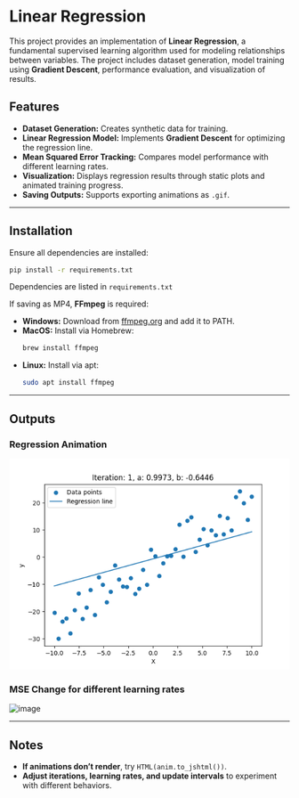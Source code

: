# Linear Regression

This project provides an implementation of **Linear Regression**, a fundamental supervised learning algorithm used for modeling relationships between variables. The project includes dataset generation, model training using **Gradient Descent**, performance evaluation, and visualization of results.

## Features

- **Dataset Generation:** Creates synthetic data for training.
- **Linear Regression Model:** Implements **Gradient Descent** for optimizing the regression line.
- **Mean Squared Error Tracking:** Compares model performance with different learning rates.
- **Visualization:** Displays regression results through static plots and animated training progress.
- **Saving Outputs:** Supports exporting animations as `.gif`.

---

## Installation

Ensure all dependencies are installed:

```bash
pip install -r requirements.txt
```

Dependencies are listed in `requirements.txt`

If saving as MP4, **FFmpeg** is required:

- **Windows:** Download from [ffmpeg.org](https://ffmpeg.org/download.html) and add it to PATH.
- **MacOS:** Install via Homebrew:
  ```bash
  brew install ffmpeg
  ```
- **Linux:** Install via apt:
  ```bash
  sudo apt install ffmpeg
  ```


---

## Outputs

### Regression Animation

![gif](https://github.com/Alveaenerle/linear-regression/blob/main/linear_regression_animation.gif)


### MSE Change for different learning rates
![image](https://github.com/user-attachments/assets/90a18bc8-81df-495b-87bb-4a5a6fc0808f)



---

## Notes

- **If animations don’t render**, try `HTML(anim.to_jshtml())`.
- **Adjust iterations, learning rates, and update intervals** to experiment with different behaviors.




